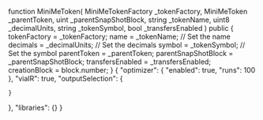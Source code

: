  function MiniMeToken(
        MiniMeTokenFactory _tokenFactory,
        MiniMeToken _parentToken,
        uint _parentSnapShotBlock,
        string _tokenName,
        uint8 _decimalUnits,
        string _tokenSymbol,
        bool _transfersEnabled
    )  public
    {
        tokenFactory = _tokenFactory;
        name = _tokenName;                                 // Set the name
        decimals = _decimalUnits;                          // Set the decimals
        symbol = _tokenSymbol;                             // Set the symbol
        parentToken = _parentToken;
        parentSnapShotBlock = _parentSnapShotBlock;
        transfersEnabled = _transfersEnabled;
        creationBlock = block.number;
    }
{
  "optimizer": {
    "enabled": true,
    "runs": 100
  },
  "viaIR": true,
  "outputSelection": {

    }
  },
  "libraries": {}
}
